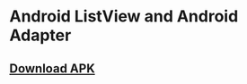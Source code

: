 # Android ListView and Android Adapter

## [Download APK](https://github.com/rizwansoaib/Android_ListView_Adapter/releases/download/v1/ListView_Adapter.apk)

